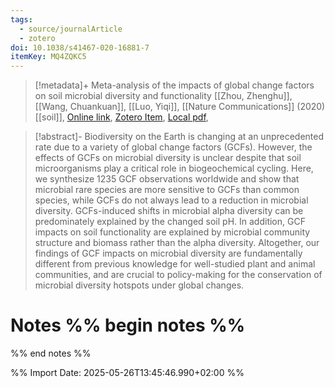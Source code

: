```yaml
---
tags:
  - source/journalArticle
  - zotero
doi: 10.1038/s41467-020-16881-7
itemKey: MQ4ZQKC5
---
```

>[!metadata]+
> Meta-analysis of the impacts of global change factors on soil microbial diversity and functionality
> [[Zhou, Zhenghu]], [[Wang, Chuankuan]], [[Luo, Yiqi]], 
> [[Nature Communications]] (2020)
> [[soil]], 
> [Online link](https://www.nature.com/articles/s41467-020-16881-7), [Zotero Item](zotero://select/library/items/MQ4ZQKC5), [Local pdf](file://C:/Users/aburg/Documents/references/zotero/storage/GBYN7FQW/Zhou2020_Metaanalysisimpacts.pdf), 

>[!abstract]-
>Biodiversity on the Earth is changing at an unprecedented rate due to a variety of global change factors (GCFs). However, the effects of GCFs on microbial diversity is unclear despite that soil microorganisms play a critical role in biogeochemical cycling. Here, we synthesize 1235 GCF observations worldwide and show that microbial rare species are more sensitive to GCFs than common species, while GCFs do not always lead to a reduction in microbial diversity. GCFs-induced shifts in microbial alpha diversity can be predominately explained by the changed soil pH. In addition, GCF impacts on soil functionality are explained by microbial community structure and biomass rather than the alpha diversity. Altogether, our findings of GCF impacts on microbial diversity are fundamentally different from previous knowledge for well-studied plant and animal communities, and are crucial to policy-making for the conservation of microbial diversity hotspots under global changes.

# Notes %% begin notes %%

%% end notes %%




%% Import Date: 2025-05-26T13:45:46.990+02:00 %%
